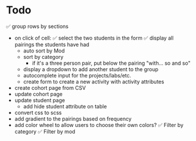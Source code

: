 # Todo

✅ group rows by sections

- on click of cell:
  ✅ select the two students in the form
  ✅ display all pairings the students have had
  - auto sort by Mod
  - sort by category
    - if it's a three person pair, put below the pairing "with... so and so"
  - display a dropdown to add another student to the group
  - autocomplete input for the projects/labs/etc.
  - create form to create a new activity with activity attributes
- create cohort page from CSV
- update cohort page
- update student page
  - add hide student attribute on table
- convert css to scss
- add gradient to the pairings based on frequency
- add color wheel to allow users to choose their own colors?
✅ Filter by category
✅ Filter by mod
